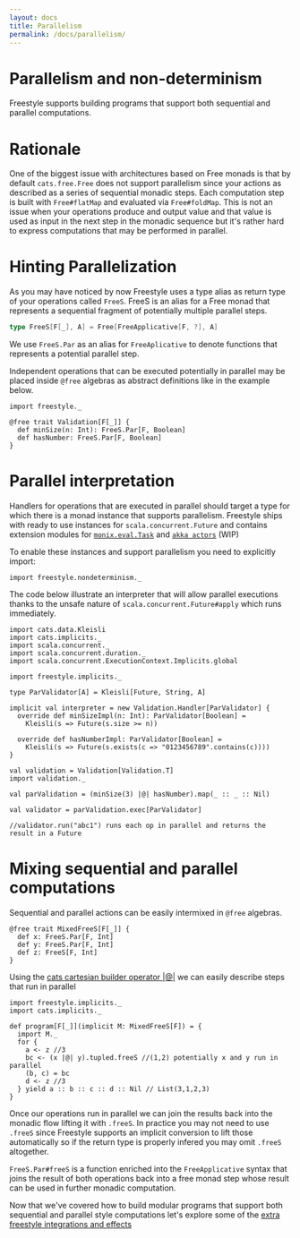 ```yaml
---
layout: docs
title: Parallelism
permalink: /docs/parallelism/
---
```


# Parallelism and non-determinism

Freestyle supports building programs that support both sequential and parallel computations.

# Rationale

One of the biggest issue with architectures based on Free monads is that by default `cats.free.Free` does not support parallelism since your actions as described as a series of sequential monadic steps. Each computation step is built with `Free#flatMap` and evaluated via `Free#foldMap`.
This is not an issue when your operations produce and output value and that value is used as input in the next step in the monadic sequence but it's rather hard to express computations that may be performed in parallel.

# Hinting Parallelization

As you may have noticed by now Freestyle uses a type alias as return type of your operations called `FreeS`.
FreeS is an alias for a Free monad that represents a sequential fragment of potentially multiple parallel steps.

```scala
type FreeS[F[_], A] = Free[FreeApplicative[F, ?], A]
```

We use `FreeS.Par` as an alias for `FreeAplicative` to denote functions that represents a potential parallel step.

Independent operations that can be executed potentially in parallel may be placed inside `@free` algebras as abstract definitions like in the example below.

```tut:book
import freestyle._

@free trait Validation[F[_]] {
  def minSize(n: Int): FreeS.Par[F, Boolean]
  def hasNumber: FreeS.Par[F, Boolean]
}
```

# Parallel interpretation

Handlers for operations that are executed in parallel should target a type for which there is a monad instance that supports parallelism.
Freestyle ships with ready to use instances for `scala.concurrent.Future` and contains extension modules for [`monix.eval.Task`](https://monix.io/docs/2x/eval/task.html) and [`akka actors`](http://akka.io/) (WIP)

To enable these instances and support parallelism you need to explicitly import:

```tut:book
import freestyle.nondeterminism._
```

The code below illustrate an interpreter that will allow parallel executions thanks to the unsafe nature of `scala.concurrent.Future#apply` which runs immediately.

```tut:book
import cats.data.Kleisli
import cats.implicits._
import scala.concurrent._
import scala.concurrent.duration._
import scala.concurrent.ExecutionContext.Implicits.global

import freestyle.implicits._

type ParValidator[A] = Kleisli[Future, String, A]

implicit val interpreter = new Validation.Handler[ParValidator] {
  override def minSizeImpl(n: Int): ParValidator[Boolean] =
    Kleisli(s => Future(s.size >= n))

  override def hasNumberImpl: ParValidator[Boolean] =
    Kleisli(s => Future(s.exists(c => "0123456789".contains(c))))
}

val validation = Validation[Validation.T]
import validation._

val parValidation = (minSize(3) |@| hasNumber).map(_ :: _ :: Nil)

val validator = parValidation.exec[ParValidator]

//validator.run("abc1") runs each op in parallel and returns the result in a Future
```

# Mixing sequential and parallel computations

Sequential and parallel actions can be easily intermixed in `@free` algebras.

```tut:book
@free trait MixedFreeS[F[_]] {
  def x: FreeS.Par[F, Int]
  def y: FreeS.Par[F, Int]
  def z: FreeS[F, Int]
}
```

Using the [cats cartesian builder operator \|@\|](http://eed3si9n.com/herding-cats/Cartesian.html#The+Applicative+Style) we can easily describe steps that run in parallel

```tut:book
import freestyle.implicits._
import cats.implicits._

def program[F[_]](implicit M: MixedFreeS[F]) = {
  import M._
  for {
    a <- z //3
    bc <- (x |@| y).tupled.freeS //(1,2) potentially x and y run in parallel
	(b, c) = bc
	d <- z //3
  } yield a :: b :: c :: d :: Nil // List(3,1,2,3)
}
```

Once our operations run in parallel we can join the results back into the monadic flow lifting it with `.freeS`.
In practice you may not need to use `.freeS` since Freestyle supports an implicit conversion to lift those automatically so if the return type is properly infered you may omit `.freeS` altogether.

`FreeS.Par#freeS` is a function enriched into the `FreeApplicative` syntax that joins the result of both operations back
into a free monad step whose result can be used in further monadic computation.

Now that we've covered how to build modular programs that support both sequential and parallel style computations let's explore some of the [extra freestyle integrations and effects](/docs/effects)
